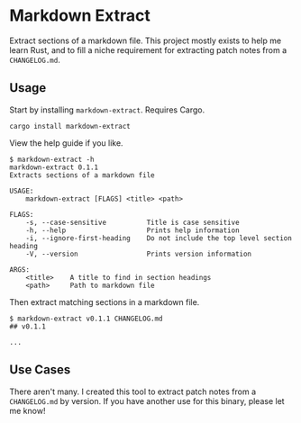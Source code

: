 # Markdown Extract

Extract sections of a markdown file. This project mostly exists to help me learn
Rust, and to fill a niche requirement for extracting patch notes from
a `CHANGELOG.md`.


## Usage 

Start by installing `markdown-extract`. Requires Cargo.

```
cargo install markdown-extract 
```

View the help guide if you like.

```console
$ markdown-extract -h
markdown-extract 0.1.1
Extracts sections of a markdown file

USAGE:
    markdown-extract [FLAGS] <title> <path>

FLAGS:
    -s, --case-sensitive          Title is case sensitive
    -h, --help                    Prints help information
    -i, --ignore-first-heading    Do not include the top level section heading
    -V, --version                 Prints version information

ARGS:
    <title>    A title to find in section headings
    <path>     Path to markdown file
```

Then extract matching sections in a markdown file.

```console
$ markdown-extract v0.1.1 CHANGELOG.md
## v0.1.1

...
```


## Use Cases

There aren't many. I created this tool to extract patch notes from a
`CHANGELOG.md` by version. If you have another use for this binary, please let
me know!
